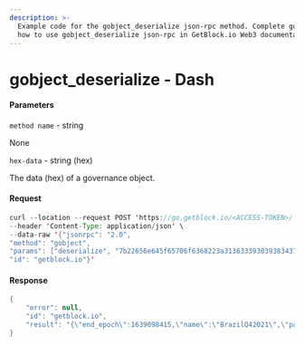 ```yaml
---
description: >-
  Example code for the gobject_deserialize json-rpc method. Сomplete guide on
  how to use gobject_deserialize json-rpc in GetBlock.io Web3 documentation.
---
```


# gobject\_deserialize - Dash

#### Parameters

`method name` - string

None

`hex-data` - string (hex)

The data (hex) of a governance object.

#### Request

```java
curl --location --request POST 'https://go.getblock.io/<ACCESS-TOKEN>/' \
--header 'Content-Type: application/json' \ 
--data-raw '{"jsonrpc": "2.0",
"method": "gobject",
"params": ["deserialize", "7b22656e645f65706f6368223a313633393039383431352c226e616d65223a224272617a696c513432303231222c227061796d656e745f61646472657373223a225871746671736f44663254376e636842394e55716b71796b766f777a51684c684150222c227061796d656e745f616d6f756e74223a3131302c2273746172745f65706f6368223a313632383739363439352c2274797065223a312c2275726c223a2268747470733a2f2f7777772e6461736863656e7472616c2e6f72672f702f446173684272617a696c513432303231227d"],
"id": "getblock.io"}'
```

#### Response

```java
{
    "error": null,
    "id": "getblock.io",
    "result": "{\"end_epoch\":1639098415,\"name\":\"BrazilQ42021\",\"payment_address\":\"XqtfqsoDf2T7nchB9NUqkqykvowzQhLhAP\",\"payment_amount\":110,\"start_epoch\":1628796495,\"type\":1,\"url\":\"https://www.dashcentral.org/p/DashBrazilQ42021\"}"
}
```
